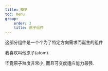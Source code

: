 ```yaml
---
title: 概览
toc: menu
group:
    order: 3
    title: 原子组件
---
```


这部分组件是一个个为了特定方向需求而诞生的组件

我喜欢叫他原子(atom).

毕竟原子粒度非常小, 而且可变度适应能力最强.
